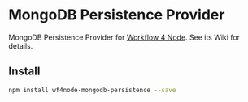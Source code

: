 # MongoDB Persistence Provider

MongoDB Persistence Provider for [Workflow 4 Node](https://github.com/workflow-4-node/workflow-4-node). See its Wiki for details.

## Install

```bash
npm install wf4node-mongodb-persistence --save
```
